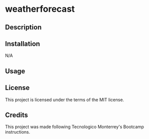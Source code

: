 # weatherforecast

## Description


## Installation

N/A

## Usage


## License

This project is licensed under the terms of the MIT license.

## Credits

This project was made following Tecnologico Monterrey's Bootcamp instructions.
